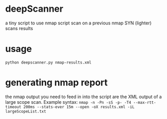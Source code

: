 # deepScanner
a tiny script to use nmap script scan on a previous nmap SYN (lighter) scans results

# usage
`python deepscanner.py nmap-results.xml`

# generating nmap report
the nmap output you need to feed in into the script are the XML output of a large scope scan. Example syntax:
`nmap -n -Pn -sS -p- -T4 --max-rtt-timeout 200ms --stats-ever 15m --open -oX results.xml -iL largeScopeList.txt`

